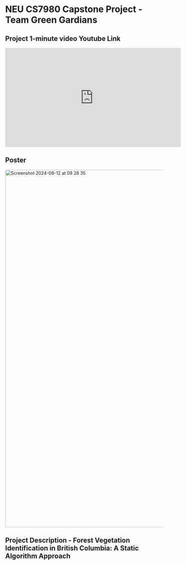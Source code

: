 # NEU CS7980 Capstone Project - Team Green Gardians
## Project 1-minute video Youtube Link
<iframe width="560" height="315" src="https://www.youtube.com/embed/lmzzuo7iB9o" frameborder="0" allow="accelerometer; autoplay; clipboard-write; encrypted-media; gyroscope; picture-in-picture" allowfullscreen></iframe>

## Poster

<img width="1136" alt="Screenshot 2024-08-12 at 08 28 35" src="https://github.com/user-attachments/assets/e8311f05-098f-4842-b936-8d6f60d7957d">

## Project Description - Forest Vegetation Identification in British Columbia: A Static Algorithm Approach
